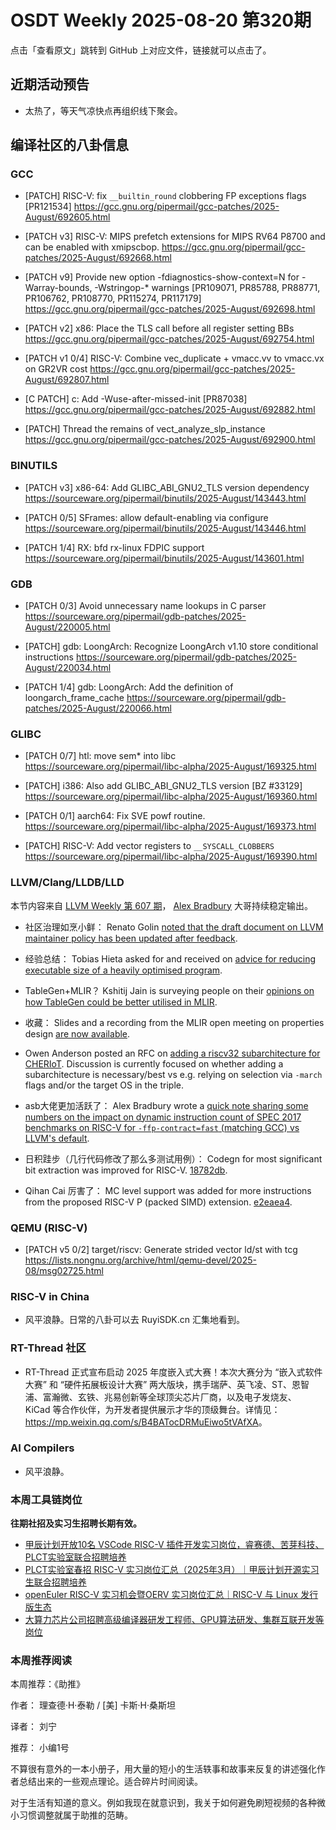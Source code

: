 # OSDT Weekly 2025-08-20 第320期

点击「查看原文」跳转到 GitHub 上对应文件，链接就可以点击了。

## 近期活动预告

- 太热了，等天气凉快点再组织线下聚会。

## 编译社区的八卦信息

### GCC

- [PATCH] RISC-V: fix `__builtin_round` clobbering FP exceptions flags [PR121534]
  https://gcc.gnu.org/pipermail/gcc-patches/2025-August/692605.html

- [PATCH v3] RISC-V: MIPS prefetch extensions for MIPS RV64 P8700 and can be enabled with xmipscbop.
  https://gcc.gnu.org/pipermail/gcc-patches/2025-August/692668.html

- [PATCH v9] Provide new option -fdiagnostics-show-context=N for -Warray-bounds, -Wstringop-* warnings [PR109071, PR85788, PR88771, PR106762, PR108770, PR115274, PR117179]
  https://gcc.gnu.org/pipermail/gcc-patches/2025-August/692698.html

- [PATCH v2] x86: Place the TLS call before all register setting BBs
  https://gcc.gnu.org/pipermail/gcc-patches/2025-August/692754.html

- [PATCH v1 0/4] RISC-V: Combine vec_duplicate + vmacc.vv to vmacc.vx on GR2VR cost
  https://gcc.gnu.org/pipermail/gcc-patches/2025-August/692807.html

- [C PATCH] c: Add -Wuse-after-missed-init [PR87038]
  https://gcc.gnu.org/pipermail/gcc-patches/2025-August/692882.html

- [PATCH] Thread the remains of vect_analyze_slp_instance
  https://gcc.gnu.org/pipermail/gcc-patches/2025-August/692900.html

### BINUTILS

- [PATCH v3] x86-64: Add GLIBC_ABI_GNU2_TLS version dependency
  https://sourceware.org/pipermail/binutils/2025-August/143443.html

- [PATCH 0/5] SFrames: allow default-enabling via configure
  https://sourceware.org/pipermail/binutils/2025-August/143446.html

- [PATCH 1/4] RX: bfd rx-linux FDPIC support
  https://sourceware.org/pipermail/binutils/2025-August/143601.html

### GDB

- [PATCH 0/3] Avoid unnecessary name lookups in C parser
  https://sourceware.org/pipermail/gdb-patches/2025-August/220005.html

- [PATCH] gdb: LoongArch: Recognize LoongArch v1.10 store conditional instructions
  https://sourceware.org/pipermail/gdb-patches/2025-August/220034.html

- [PATCH 1/4] gdb: LoongArch: Add the definition of loongarch_frame_cache
  https://sourceware.org/pipermail/gdb-patches/2025-August/220066.html

### GLIBC

- [PATCH 0/7] htl: move sem* into libc
  https://sourceware.org/pipermail/libc-alpha/2025-August/169325.html

- [PATCH] i386: Also add GLIBC_ABI_GNU2_TLS version [BZ #33129]
  https://sourceware.org/pipermail/libc-alpha/2025-August/169360.html

- [PATCH 0/1] aarch64: Fix SVE powf routine.
  https://sourceware.org/pipermail/libc-alpha/2025-August/169373.html

- [PATCH] RISC-V: Add vector registers to `__SYSCALL_CLOBBERS`
  https://sourceware.org/pipermail/libc-alpha/2025-August/169390.html

### LLVM/Clang/LLDB/LLD

本节内容来自 [LLVM Weekly 第 607 期](http://llvmweekly.org/issue/607)，
[Alex Bradbury](https://www.linkedin.com/in/alex-bradbury/) 大哥持续稳定输出。

* 社区治理如烹小鲜： Renato Golin [noted that the draft document on LLVM maintainer policy has been updated after feedback](https://discourse.llvm.org/t/maintainer-policy-discussion/87663/2).

* 经验总结： Tobias Hieta asked for and received on [advice for reducing executable size of a heavily optimised program](https://discourse.llvm.org/t/state-of-the-art-for-reducing-executable-size-with-heavily-optimized-program/87952).

* TableGen+MLIR？ Kshitij Jain is surveying people on their [opinions on how TableGen could be better utilised in MLIR](https://discourse.llvm.org/t/survey-interested-in-discussing-richer-tablegen-descriptions-in-mlir/87959).

* 收藏： Slides and a recording from the MLIR open meeting on properties design [are now available](https://discourse.llvm.org/t/mlir-open-meeting-properties-design-discussion-and-next-steps/87774/5).

* Owen Anderson posted an RFC on [adding a riscv32 subarchitecture for CHERIoT](https://discourse.llvm.org/t/rfc-support-cheriot-target-triple-as-subarchitecture-of-riscv32/87883).  Discussion is currently focused on whether adding a subarchitecture is necessary/best vs e.g. relying on selection via `-march` flags and/or the target OS in the triple.

* asb大佬更加活跃了： Alex Bradbury wrote a [quick note sharing some numbers on the impact on dynamic instruction count of SPEC 2017 benchmarks on RISC-V for `-ffp-contract=fast` (matching GCC) vs LLVM's default](https://discourse.llvm.org/t/impact-of-ffp-contract-defaults-on-benchmarking/87906).

* 日积跬步（几行代码修改了那么多测试用例）： Codegn for most significant bit extraction was improved for RISC-V.
  [18782db](https://github.com/llvm/llvm-project/commit/18782db4c95b).

* Qihan Cai 厉害了： MC level support was added for more instructions from the proposed RISC-V P (packed SIMD) extension.
  [e2eaea4](https://github.com/llvm/llvm-project/commit/e2eaea412a37).

### QEMU (RISC-V)

- [PATCH v5 0/2] target/riscv: Generate strided vector ld/st with tcg
  https://lists.nongnu.org/archive/html/qemu-devel/2025-08/msg02725.html

### RISC-V in China

- 风平浪静。日常的八卦可以去 RuyiSDK.cn 汇集地看到。

### RT-Thread 社区

- RT-Thread 正式宣布启动 2025 年度嵌入式大赛！本次大赛分为 “嵌入式软件大赛” 和 “硬件拓展板设计大赛” 两大版块，携手瑞萨、英飞凌、ST、恩智浦、富瀚微、玄铁、兆易创新等全球顶尖芯片厂商，以及电子发烧友、KiCad 等合作伙伴，为开发者提供展示才华的顶级舞台。详情见：<https://mp.weixin.qq.com/s/B4BATocDRMuEiwo5tVAfXA>。

### AI Compilers

- 风平浪静。

### 本周工具链岗位

**往期社招及实习生招聘长期有效。**

- [甲辰计划开放10名 VSCode RISC-V 插件开发实习岗位，睿赛德、苦芽科技、PLCT实验室联合招聘培养](https://mp.weixin.qq.com/s/zbMmsuAb3_XwBByTdKYM-Q)
- [PLCT实验室春招 RISC-V 实习岗位汇总（2025年3月）｜甲辰计划开源实习生联合招聘培养](https://mp.weixin.qq.com/s/no5v_YeGI3LUE7mYv5wUpQ)
- [openEuler RISC-V 实习机会暨OERV 实习岗位汇总｜RISC-V 与 Linux 发行版生态](https://mp.weixin.qq.com/s/87XEhORtte_iTTZqjinX2g)
- [大算力芯片公司招聘高级编译器研发工程师、GPU算法研发、集群互联开发等岗位](https://mp.weixin.qq.com/s/ONoNJ5jZmL794AdtlHrDuQ)

### 本周推荐阅读

本周推荐：《助推》

作者： 理查德·H·泰勒 / [美] 卡斯·H·桑斯坦

译者： 刘宁

推荐： 小编1号

不算很有意外的一本小册子，用大量的短小的生活轶事和故事来反复的讲述强化作者总结出来的一些观点理论。适合碎片时间阅读。

对于生活有知道的意义。例如我现在就意识到，我关于如何避免刷短视频的各种微小习惯调整就属于助推的范畴。
